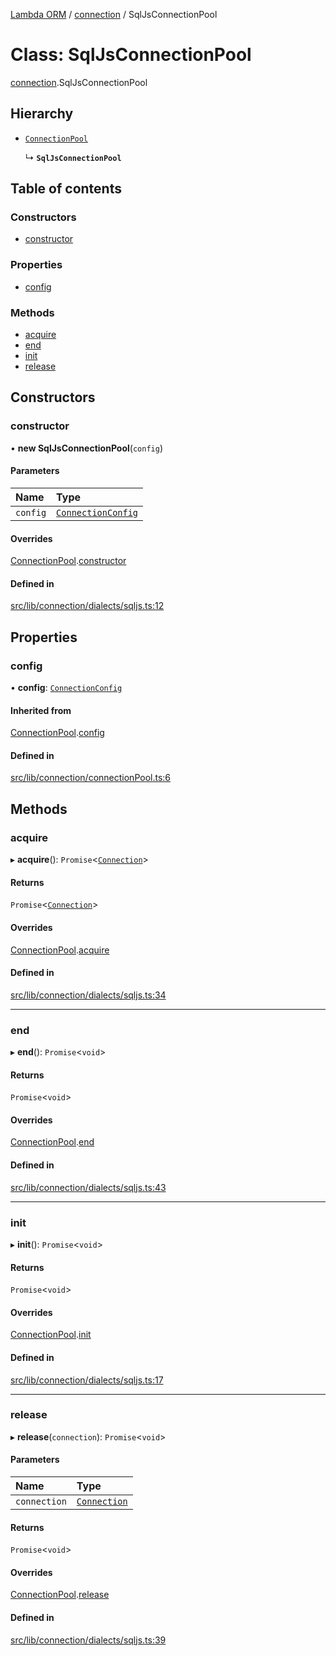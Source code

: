 [Lambda ORM](../README.md) / [connection](../modules/connection.md) / SqlJsConnectionPool

# Class: SqlJsConnectionPool

[connection](../modules/connection.md).SqlJsConnectionPool

## Hierarchy

- [`ConnectionPool`](connection.ConnectionPool.md)

  ↳ **`SqlJsConnectionPool`**

## Table of contents

### Constructors

- [constructor](connection.SqlJsConnectionPool.md#constructor)

### Properties

- [config](connection.SqlJsConnectionPool.md#config)

### Methods

- [acquire](connection.SqlJsConnectionPool.md#acquire)
- [end](connection.SqlJsConnectionPool.md#end)
- [init](connection.SqlJsConnectionPool.md#init)
- [release](connection.SqlJsConnectionPool.md#release)

## Constructors

### constructor

• **new SqlJsConnectionPool**(`config`)

#### Parameters

| Name | Type |
| :------ | :------ |
| `config` | [`ConnectionConfig`](../interfaces/connection.ConnectionConfig.md) |

#### Overrides

[ConnectionPool](connection.ConnectionPool.md).[constructor](connection.ConnectionPool.md#constructor)

#### Defined in

[src/lib/connection/dialects/sqljs.ts:12](https://github.com/FlavioLionelRita/lambda-orm/blob/36f1fb3/src/lib/connection/dialects/sqljs.ts#L12)

## Properties

### config

• **config**: [`ConnectionConfig`](../interfaces/connection.ConnectionConfig.md)

#### Inherited from

[ConnectionPool](connection.ConnectionPool.md).[config](connection.ConnectionPool.md#config)

#### Defined in

[src/lib/connection/connectionPool.ts:6](https://github.com/FlavioLionelRita/lambda-orm/blob/36f1fb3/src/lib/connection/connectionPool.ts#L6)

## Methods

### acquire

▸ **acquire**(): `Promise`<[`Connection`](connection.Connection.md)\>

#### Returns

`Promise`<[`Connection`](connection.Connection.md)\>

#### Overrides

[ConnectionPool](connection.ConnectionPool.md).[acquire](connection.ConnectionPool.md#acquire)

#### Defined in

[src/lib/connection/dialects/sqljs.ts:34](https://github.com/FlavioLionelRita/lambda-orm/blob/36f1fb3/src/lib/connection/dialects/sqljs.ts#L34)

___

### end

▸ **end**(): `Promise`<`void`\>

#### Returns

`Promise`<`void`\>

#### Overrides

[ConnectionPool](connection.ConnectionPool.md).[end](connection.ConnectionPool.md#end)

#### Defined in

[src/lib/connection/dialects/sqljs.ts:43](https://github.com/FlavioLionelRita/lambda-orm/blob/36f1fb3/src/lib/connection/dialects/sqljs.ts#L43)

___

### init

▸ **init**(): `Promise`<`void`\>

#### Returns

`Promise`<`void`\>

#### Overrides

[ConnectionPool](connection.ConnectionPool.md).[init](connection.ConnectionPool.md#init)

#### Defined in

[src/lib/connection/dialects/sqljs.ts:17](https://github.com/FlavioLionelRita/lambda-orm/blob/36f1fb3/src/lib/connection/dialects/sqljs.ts#L17)

___

### release

▸ **release**(`connection`): `Promise`<`void`\>

#### Parameters

| Name | Type |
| :------ | :------ |
| `connection` | [`Connection`](connection.Connection.md) |

#### Returns

`Promise`<`void`\>

#### Overrides

[ConnectionPool](connection.ConnectionPool.md).[release](connection.ConnectionPool.md#release)

#### Defined in

[src/lib/connection/dialects/sqljs.ts:39](https://github.com/FlavioLionelRita/lambda-orm/blob/36f1fb3/src/lib/connection/dialects/sqljs.ts#L39)
